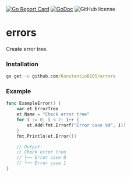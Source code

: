 [![Go Report Card](https://goreportcard.com/badge/github.com/Konstantin8105/errors)](https://goreportcard.com/report/github.com/Konstantin8105/errors)
[![GoDoc](https://godoc.org/github.com/Konstantin8105/errors?status.svg)](https://godoc.org/github.com/Konstantin8105/errors)
![GitHub license](https://img.shields.io/badge/license-MIT-blue.svg)

# errors

Create error tree.

### Installation

```cmd
go get -u github.com/Konstantin8105/errors
```

### Example

```go
func ExampleError() {
	var et ErrorTree
	et.Name = "Check error tree"
	for i := 0; i < 2; i++ {
		et.Add(fmt.Errorf("Error case %d", i))
	}
	fmt.Println(et.Error())

	// Output:
	// Check error tree
	// ├── Error case 0
	// └── Error case 1
}
```
